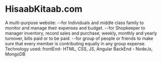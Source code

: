 # HisaabKitaab.com
A multi-purpose website:
--for Individuals and middle class family to monitor and manage their expenses and budget.
--for Shopkeeper to manager inventory, record sales and purchase, weekly, monthly and yearly turnover, bills paid or to be paid.
--for group of people or friends to make sure that every member is contributing equally in any group expense.
Technology used: frontEnd- HTML, CSS, JS, Angular
                 BackEnd - NodeJs, MongoDB
